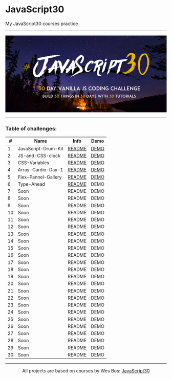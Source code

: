# JavaScript30

My JavaScript30 courses practice

---

![](./assets/js30-logo.png)

---

### Table of challenges:

| #   | Name                | Info                                                                                                   | Demo                                                                             |
| --- | ------------------- | ------------------------------------------------------------------------------------------------------ | -------------------------------------------------------------------------------- |
| 1   | JavaScript-Drum-Kit | [README](https://github.com/WerdnaLes/JavaScript30-courses/blob/main/01-JavaScript-Drum-Kit/README.md) | [DEMO](https://werdnales.github.io/JavaScript30-courses/01-JavaScript-Drum-Kit/) |
| 2   | JS-and-CSS-clock    | [README](https://github.com/WerdnaLes/JavaScript30-courses/blob/main/02-JS-and-CSS-clock/README.md)    | [DEMO](https://werdnales.github.io/JavaScript30-courses/02-JS-and-CSS-clock/)    |
| 3   | CSS-Variables       | [README](https://github.com/WerdnaLes/JavaScript30-courses/blob/main/03-CSS-Variables/README.md)       | [DEMO](https://werdnales.github.io/JavaScript30-courses/03-CSS-Variables/)       |
| 4   | Array-Cardio-Day-1  | [README](https://github.com/WerdnaLes/JavaScript30-courses/blob/main/04-Array-Cardio-Day-1/README.md)  | [DEMO](https://werdnales.github.io/JavaScript30-courses/04-Array-Cardio-Day-1/)  |
| 5   | Flex-Pannel-Gallery | [README](https://github.com/WerdnaLes/JavaScript30-courses/blob/main/05-Flex-Pannel-Gallery/README.md) | [DEMO](https://werdnales.github.io/JavaScript30-courses/05-Flex-Pannel-Gallery/) |
| 6   | Type-Ahead                | [README](https://github.com/WerdnaLes/JavaScript30-courses/blob/main/06-Type-Ahead/README.md)                                                                                                 | DEMO                                                                             |
| 7   | Soon                | README                                                                                                 | DEMO                                                                             |
| 8   | Soon                | README                                                                                                 | DEMO                                                                             |
| 9   | Soon                | README                                                                                                 | DEMO                                                                             |
| 10  | Soon                | README                                                                                                 | DEMO                                                                             |
| 11  | Soon                | README                                                                                                 | DEMO                                                                             |
| 12  | Soon                | README                                                                                                 | DEMO                                                                             |
| 13  | Soon                | README                                                                                                 | DEMO                                                                             |
| 14  | Soon                | README                                                                                                 | DEMO                                                                             |
| 15  | Soon                | README                                                                                                 | DEMO                                                                             |
| 16  | Soon                | README                                                                                                 | DEMO                                                                             |
| 17  | Soon                | README                                                                                                 | DEMO                                                                             |
| 18  | Soon                | README                                                                                                 | DEMO                                                                             |
| 19  | Soon                | README                                                                                                 | DEMO                                                                             |
| 20  | Soon                | README                                                                                                 | DEMO                                                                             |
| 21  | Soon                | README                                                                                                 | DEMO                                                                             |
| 22  | Soon                | README                                                                                                 | DEMO                                                                             |
| 23  | Soon                | README                                                                                                 | DEMO                                                                             |
| 24  | Soon                | README                                                                                                 | DEMO                                                                             |
| 25  | Soon                | README                                                                                                 | DEMO                                                                             |
| 26  | Soon                | README                                                                                                 | DEMO                                                                             |
| 27  | Soon                | README                                                                                                 | DEMO                                                                             |
| 28  | Soon                | README                                                                                                 | DEMO                                                                             |
| 29  | Soon                | README                                                                                                 | DEMO                                                                             |
| 30  | Soon                | README                                                                                                 | DEMO                                                                             |

---

<p style="text-align:center;">
All projects are based on courses by Wes Bos: <a href="https://javascript30.com/">JavaScript30</a>
</p>

